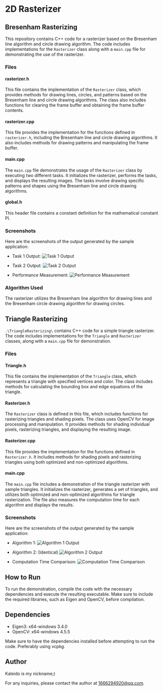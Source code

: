 # 2D Rasterizer

## Bresenham Rasterizing
This repository contains C++ code for a rasterizer based on the Bresenham line algorithm and circle drawing algorithm. The code includes implementations for the `Rasterizer` class along with a `main.cpp` file for demonstrating the use of the rasterizer.

### Files

#### rasterizer.h

This file contains the implementation of the `Rasterizer` class, which provides methods for drawing lines, circles, and patterns based on the Bresenham line and circle drawing algorithms. The class also includes functions for clearing the frame buffer and obtaining the frame buffer contents.

#### rasterizer.cpp

This file provides the implementation for the functions defined in `rasterizer.h`, including the Bresenham line and circle drawing algorithms. It also includes methods for drawing patterns and manipulating the frame buffer.

#### main.cpp

The `main.cpp` file demonstrates the usage of the `Rasterizer` class by executing two different tasks. It initializes the rasterizer, performs the tasks, and displays the resulting images. The tasks involve drawing specific patterns and shapes using the Bresenham line and circle drawing algorithms.

#### global.h

This header file contains a constant definition for the mathematical constant PI.

### Screenshots

Here are the screenshots of the output generated by the sample application:

- Task 1 Output:
  ![Task 1 Output](./BresenhamRasterizing/showcase/mission1.png)

- Task 2 Output:
  ![Task 2 Output](./BresenhamRasterizing/showcase/mission2.png)

- Performance Measurement:
  ![Performance Measurement](./BresenhamRasterizing/showcase/performance.png)

### Algorithm Used

The rasterizer utilizes the Bresenham line algorithm for drawing lines and the Bresenham circle drawing algorithm for drawing circles.

## Triangle Rasterizing

`.\TriangleRasterizing\` contains C++ code for a simple triangle rasterizer. The code includes implementations for the `Triangle` and `Rasterizer` classes, along with a `main.cpp` file for demonstration.

### Files

#### Triangle.h

This file contains the implementation of the `Triangle` class, which represents a triangle with specified vertices and color. The class includes methods for calculating the bounding box and edge equations of the triangle.

#### Rasterizer.h

The `Rasterizer` class is defined in this file, which includes functions for rasterizing triangles and shading pixels. The class uses OpenCV for image processing and manipulation. It provides methods for shading individual pixels, rasterizing triangles, and displaying the resulting image.

#### Rasterizer.cpp

This file provides the implementation for the functions defined in `Rasterizer.h`. It includes methods for shading pixels and rasterizing triangles using both optimized and non-optimized algorithms.

#### main.cpp

The `main.cpp` file includes a demonstration of the triangle rasterizer with sample triangles. It initializes the rasterizer, generates a set of triangles, and utilizes both optimized and non-optimized algorithms for triangle rasterization. The file also measures the computation time for each algorithm and displays the results.

### Screenshots

Here are the screenshots of the output generated by the sample application:

- Algorithm 1:
  ![Algorithm 1 Output](./TriangleRasterizing/showcase/algo1.png)

- Algorithm 2: (Identical)
  ![Algorithm 2 Output](./TriangleRasterizing/showcase/algo2.png)

- Computation Time Comparison:
  ![Computation Time Comparison](./TriangleRasterizing/showcase/times.png)

## How to Run

To run the demonstration, compile the code with the necessary dependencies and execute the resulting executable. Make sure to include the required libraries, such as Eigen and OpenCV, before compilation.

## Dependencies

- Eigen3: x64-windows 3.4.0
- OpenCV: x64-windows 4.5.5

Make sure to have the dependencies installed before attempting to run the code. Preferably using vcpkg.

## Author

Kaleido is my nickname;)

For any inquiries, please contact the author at 1666294920@qq.com.

